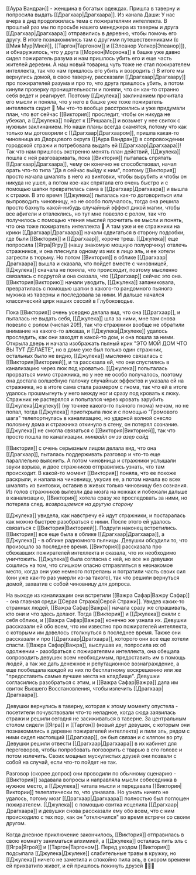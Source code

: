 [[Аура Вандран]] - женщина в богатых одеждах. Пришла в таверну и попросила выдать [[Драгхаар|Драгхаара]].
Из канала Даши:
У нас вчера в днд продолжилась тема с пожирателями интеллекта. В прошлый раз мы по просьбе нашего менеджера из таверны и друга [[Драгхаар|Драгхаара]] отправились в деревню, чтобы помочь его другу. В итоге познакомились там с другими путешественниками (с [[Мия Мур|Мией]], [[Таргон|Таргоном]] и [[Элеанор Уолкер|Элеанор]]), и  обнаружилось, что у друга [[Морхон|Морхона]] в башке уже давно сидел пожиратель разума и нам пришлось убить его и еще часть жителей деревни. А наш новый товарищ чуть тоже не стал пожирателем интеллекта, так что нам пришлось его убить и возродить :)
В итоге мы вернулись домой, в свою таверну, рассказали [[Драгхаар|Драгхаару]] про пожирателей разума и про то, что друга пришлось убить, а потом кинули проверку проницательности и поняли, что он как-то странно себя ведет и реагирует. Поэтому [[Джулека]] заклинанием прочитала его мысли и поняла, что у него в башке уже тоже пожиратель интеллекта сидит 🥲
Мы что-то вообще расстроились и уже придумали план, что вот сейчас [[Виктория]] проследит, чтобы он никуда не убежал, а [[Джулека]] пойдет к [[Ришааль]] и возьмет у нее свиток с нужным заклинанием. Но наши планы всегда скамятся, потому что как только мы договорили с [[Драгхаар|Драгхааром]], пришла какая-то чиновница из Дворцового округа ([[Аура Вандран]]) в сопровождении городской стражи и потребовала выдать ей [[Драгхаар|Драгхаара]]! Так что нам пришлось экстренно менять план действий, [[Джулека]] пошла с ней разговаривать, пока [[Виктория]] пыталась спрятать [[Драгхаар|Драгхаара]], чему он конечно не способствовал, начал орать что-то типа "Да я сейчас выйду к ним", поэтому [[Виктория]] просто начала шмалять в него из винтовки, чтобы вырубить и чтобы он никуда не ушел, а потом кое-как спрятала его очень быстро и с помощью шапки превратилась сама в [[Драгхаар|Драгхаара]] и вышла к страже. В это время [[Джулека]] пыталась как-то договориться или выпроводить чиновницу, но не особо получалось, тогда она решила просто бахнуть какой-нибудь случайный эффект дикой магии, чтобы все афигели и отвлеклись, но тут мне повезло с ролом, так что получилось с помощью чтения мыслей прочитать ее мысли и понять, что она тоже пожиратель интеллекта 🥲 А там уже и ее стражники на крики [[Драгхаар|Драгхаара]] начали сдвигаться в сторону подсобки, где были [[Виктория]] и [[Драгхаар]], короче треш.
[[Джулека]] еще попросила [[Ягра|Ягру]] (нашу знакомую мощную полуорчиху) отвлечь стражников, и она плеснула одному из них в лицо эль, и ее хотели загрести в тюрьму. 
Но потом [[Виктория]] в облике [[Драгхаар|Драгхаара]] вышла и сказала, что пойдет вместе с чиновницей, [[Джулека]] сначала не поняла, что происходит, поэтому мысленно связалась с подругой и она сказала, что [[Драгхаар]] сейчас это она.
[[Виктория|Викторию]] начали уводить, [[Джулека]] запаниковала, превратилась с помощью шапки в какого-то рандомного пьяного мужика из таверны и последовала за ними.
И дальше начался классический цирк наших сессий в Глубоководье.

Пока [[Виктория]] очень усердно делала вид, что она [[Драгхаар]], и пыталась не выдать себя, [[Джулека]] шла за ними, мне там снова повезло с ролом (чистая 20!!), так что стражники вообще не обратили внимание на какого-то алкаша, и [[Джулека|Джулеке]] удалось проследить, как они заходят в какой-то дом, и она пошла за ними. Открыла дверь и начала изображать пьяный крик "ЭТО МОЙ ДОМ ЧТО ВЫ ТУТ ДЕЛАЕТЕ", но в доме уже был только один стражник, остальных было не видно, [[Джулека]] мысленно связалась с [[Виктория|Викторией]], и та расскзала ей, что они спустились в канализацию через люк под кроватью.
[[Джулека]] попыталась прорваться мимо стражника, но у нее не особо  получалось, поэтому она достала волшебную палочку случайных эффектов и указала ей на стражника, но в итоге сама стала размером с гнома, так что ей в итоге удалось прошмыгнуть у него между ног и сразу под кровать к люку. Стражник не растерялся и попытался через кровать зарубить [[Джулека|Джулеку]] (ну точнее какого-то пьяного гнома) мечом, но не попал, тогда [[Джулека]] приоткрыла люк и с помощью "Громового шага" телепортнулась в канализацию, но ударной волной снесло половину дома и стражника откинуло в стену, он потерял сознание. [[Джулека]] не смогла связаться с [[Виктория|Викторией]], так что просто пошла по канализации.
*минвайл он зэ азер сайд*

[[Виктория]] с очень серьезным лицом делала вид, что она [[Драгхаар]], пыталась поддерживать разговор и что-то еще параллельно выяснить. А потом чиновница и стражники услышали звуки взрыва, и двое стражников отправились узнать, что там происходит. В какой-то момент [[Виктория]] поняла, что ее похоже раскрыли, и напала на чиновницу, укусив ее, а потом начала во всех шмалять из винтовки, оставив в живых только чиновницу без сознания. Из голов стражников вылезли два мозга на ножках и побежали дальше в канализацию, [[Виктория]] хотела сразу же проследовать за ними, но потеряла след.
*возвращаемся на другую сторону*

[[Джулека]] увидела, как навстречу ей идут стражники, и постаралась как можно быстрее разобраться с ними. После этого ей удалось связаться с [[Виктория|Викторией]].
Подруги наконец встретились. [[Виктория]] все еще была в облике [[Драгхаар|Драгхаара]], а [[Джулека]] - в облике радномного пьяницы. Девушки обсудили то, что произошло за последнее время. [[Виктория]] рассказала про сбежавших пожирателей интеллекта и сказала, что их необходимо уничтожить. [[Джулека]] была согласна с ней, но все же девушки сошлись на том, что слишком опасно отправляться в незнакомое место, когда они уже немного потрепаны и потратили часть своих сил (они уже как-то раз умерли из-за такого), так что решили вернуться домой, захватив с собой чиновницу для допроса.

На выходе из канализации они встретили [[Важра Сафар|Важру Сафар]] - она главная среди [[Серая Стража|Серой Стражи]]. Увидев каких-то странных людей, [[Важра Сафар|Важра]] начала сразу же спрашивать, кто они и что здесь делают. Тогда [[Виктория]] и [[Джулека]] сняли с себя облики, и [[Важра Сафар|Важра]] конечно же узнала их. Девушки рассказали ей обо всем, что им известно про пожирателей интеллекта, с которыми им довелось столкнуться в последнее время. Также они рассказали и про [[Драгхаар|Драгхаара]], которого они все еще хотели спасти. [[Важра Сафар|Важра]], выслушав их, попросила их об одолжении - разобраться с пожирателями интеллекта, она обещала сопроводить девушек всем необходимым, предоставить им в помощь людей, а так же дать денежное и репутационное вознаграждение, а еще пообещала каждой из них по бесплатному воскрешению или же "предоставить самые лучшие места на кладбище". Девушки согласились разобраться с этим, и [[Важра Сафар|Важра]] дала им свиток Высшего Восстановления, чтобы излечить [[Драгхаар|Драгхаара]].

Девушки вернулись в таверну, которая к этому моменту опустела - посетители почувствовали что-то неладное, когда сюда заявилась стражи и решили сегодня не засиживаться в таверне. За центральным столом сидели [[Ягра]] и [[Таргон]] (новый друг девушек, с которым они познакомились в деревне пожирателей интеллекта) и пили эль, рядом с ними сидел настоящий [[Драгхаар]], он был связан и с кляпом во рту. 
Девушки решили отвести [[Драгхаар|Драгхаара]] в их кабинет для переговоров, чтобы попробовать поговорить с тварью в его голове и потом излечить. Своих мощных мускулистых друзей они позвали с собой на случай, если что-то пойдет не так.

Разговор (скорее допрос) они проводили по обычному сценарию - [[Виктория]] задавала вопросы и направляла мысли собеседника в нужное место, а [[Джулека]] читала мысли и передавала [[Виктория|Виктории]] телепатически то, что узнавала. Но узнать ничего не удалось, потому мозг [[Драгхаар|Драгхаара]] полностью был поглощен пожирателем.
[[Джулека]] с помощью свитка исцелила [[Драгхаар|Драгхаара]] и девушки снова рассказали ему обо всем, что с ним происходило с тех пор, как он "отключился" во время встречи со своим другом.

Когда дневное приключение закончилось, [[Виктория]] отправилась в свою комнату заниматься алхимией, а [[Джулека]] осталась пить эль с [[Ягра|Ягрой]] и [[Таргон|Таргоном]]. Перед уходом [[Виктория]] подсыпала [[Джулека|Джулеке]] слабительные травы в кружку, но [[Джулека]] ничего не заметила и спокойно пила эль, в скором времени ей прихватило живот, и ей пришлось покинуть друзей 🥲🥲🥲

